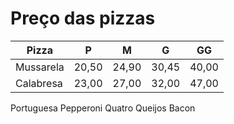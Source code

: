 

# Preço das pizzas
Pizza | P | M | G | GG
--- | --- | --- | --- | ---
Mussarela | 20,50 | 24,90 | 30,45 | 40,00
Calabresa | 23,00 | 27,00 | 32,00 | 47,00
Portuguesa
Pepperoni
Quatro Queijos
Bacon


